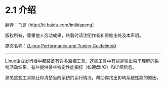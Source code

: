 # 2.1 介绍

翻译：飞哥 (http://hi.baidu.com/imlidapeng)

版权所有，尊重他人劳动成果，转载时请注明作者和原始出处及本声明。

原文名称：[《Linux Performance and Tuning Guidelines》](http://www.redbooks.ibm.com/abstracts/redp4285.html)

-------------------------------------------------------------------------------------------

Linux企业发行版中都装备有许多监控工具。这些工具中有些是输出易于理解的系统活动结果，有些提供某些特定性能指标（如硬盘I/O）和详细信息。

熟悉这些工具能让你清楚当前系统的运行情况，帮助你找出影响系统性能的原因。
